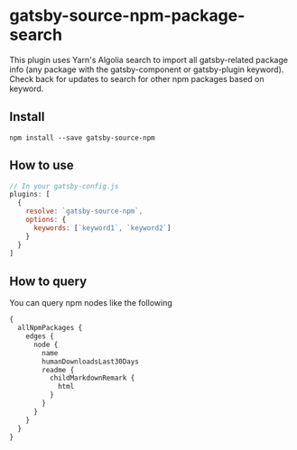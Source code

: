 # gatsby-source-npm-package-search

This plugin uses Yarn's Algolia search to import all gatsby-related package info (any package with the gatsby-component or gatsby-plugin keyword). Check back for updates to search for other npm packages based on keyword.

## Install

`npm install --save gatsby-source-npm`

## How to use

```javascript
// In your gatsby-config.js
plugins: [
  {
    resolve: `gatsby-source-npm`,
    options: {
      keywords: [`keyword1`, `keyword2`]
    }
  }
]
```

## How to query

You can query npm nodes like the following

```graphql
{
  allNpmPackages {
    edges {
      node {
        name
        humanDownloadsLast30Days
        readme {
          childMarkdownRemark {
            html
          }
        }
      }
    }
  }
}
```
